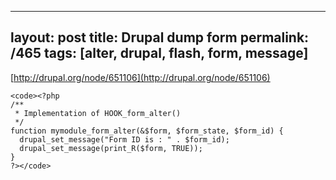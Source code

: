 ---
layout: post
title: Drupal dump form
permalink: /465
tags: [alter, drupal, flash, form, message]
----

[http://drupal.org/node/651106](http://drupal.org/node/651106)

    
    <code><?php
    /**
     * Implementation of HOOK_form_alter()
     */
    function mymodule_form_alter(&$form, $form_state, $form_id) {
      drupal_set_message("Form ID is : " . $form_id);
      drupal_set_message(print_R($form, TRUE));
    }
    ?></code>

